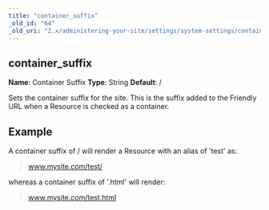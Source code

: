 ```yaml
---
title: "container_suffix"
_old_id: "64"
_old_uri: "2.x/administering-your-site/settings/system-settings/container_suffix"
---
```


## container\_suffix

**Name**: Container Suffix
**Type**: String
**Default**: /

Sets the container suffix for the site. This is the suffix added to the Friendly URL when a Resource is checked as a container.

## Example

A container suffix of / will render a Resource with an alias of 'test' as:

> www.mysite.com/test/

whereas a container suffix of '.html' will render:

> www.mysite.com/test.html
